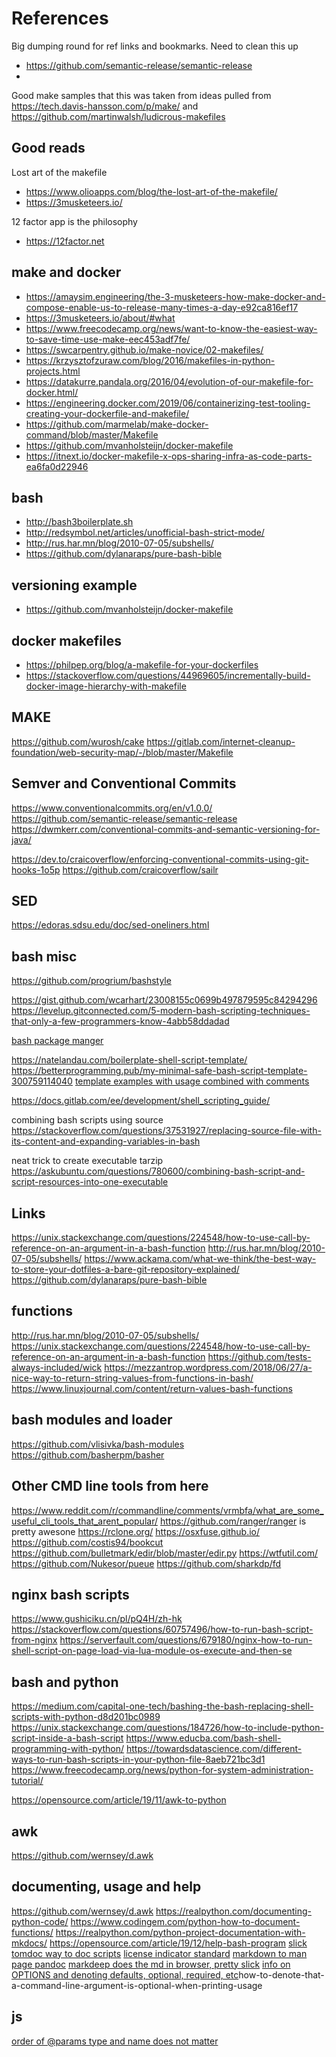 # References

Big dumping round for ref links and bookmarks. Need to clean this up

- https://github.com/semantic-release/semantic-release
- 

Good make samples that this was taken from
ideas pulled from https://tech.davis-hansson.com/p/make/
and https://github.com/martinwalsh/ludicrous-makefiles	

## Good reads

Lost art of the makefile

- https://www.olioapps.com/blog/the-lost-art-of-the-makefile/
- https://3musketeers.io/

12 factor app is the philosophy

- https://12factor.net

## make and docker
- https://amaysim.engineering/the-3-musketeers-how-make-docker-and-compose-enable-us-to-release-many-times-a-day-e92ca816ef17
- https://3musketeers.io/about/#what
- https://www.freecodecamp.org/news/want-to-know-the-easiest-way-to-save-time-use-make-eec453adf7fe/
- https://swcarpentry.github.io/make-novice/02-makefiles/
- https://krzysztofzuraw.com/blog/2016/makefiles-in-python-projects.html
- https://datakurre.pandala.org/2016/04/evolution-of-our-makefile-for-docker.html/
- https://engineering.docker.com/2019/06/containerizing-test-tooling-creating-your-dockerfile-and-makefile/
- https://github.com/marmelab/make-docker-command/blob/master/Makefile
- https://github.com/mvanholsteijn/docker-makefile
- https://itnext.io/docker-makefile-x-ops-sharing-infra-as-code-parts-ea6fa0d22946

## bash

- http://bash3boilerplate.sh
- http://redsymbol.net/articles/unofficial-bash-strict-mode/
- http://rus.har.mn/blog/2010-07-05/subshells/
- https://github.com/dylanaraps/pure-bash-bible

## versioning example

- https://github.com/mvanholsteijn/docker-makefile

## docker makefiles
- https://philpep.org/blog/a-makefile-for-your-dockerfiles
- https://stackoverflow.com/questions/44969605/incrementally-build-docker-image-hierarchy-with-makefile

## MAKE

https://github.com/wurosh/cake
https://gitlab.com/internet-cleanup-foundation/web-security-map/-/blob/master/Makefile

## Semver and Conventional Commits
https://www.conventionalcommits.org/en/v1.0.0/
https://github.com/semantic-release/semantic-release
https://dwmkerr.com/conventional-commits-and-semantic-versioning-for-java/

https://dev.to/craicoverflow/enforcing-conventional-commits-using-git-hooks-1o5p
https://github.com/craicoverflow/sailr

## SED
https://edoras.sdsu.edu/doc/sed-oneliners.html

## bash misc

https://github.com/progrium/bashstyle

https://gist.github.com/wcarhart/23008155c0699b497879595c84294296
https://levelup.gitconnected.com/5-modern-bash-scripting-techniques-that-only-a-few-programmers-know-4abb58ddadad

[bash package manger](https://github.com/hyperupcall/basalt)

https://natelandau.com/boilerplate-shell-script-template/
https://betterprogramming.pub/my-minimal-safe-bash-script-template-300759114040
[template examples with usage combined with comments](https://stackoverflow.com/a/7755563/6500859)

https://docs.gitlab.com/ee/development/shell_scripting_guide/

combining bash scripts using source
https://stackoverflow.com/questions/37531927/replacing-source-file-with-its-content-and-expanding-variables-in-bash

neat trick to create executable tarzip
https://askubuntu.com/questions/780600/combining-bash-script-and-script-resources-into-one-executable

## Links
https://unix.stackexchange.com/questions/224548/how-to-use-call-by-reference-on-an-argument-in-a-bash-function
http://rus.har.mn/blog/2010-07-05/subshells/
https://www.ackama.com/what-we-think/the-best-way-to-store-your-dotfiles-a-bare-git-repository-explained/
https://github.com/dylanaraps/pure-bash-bible

## functions
http://rus.har.mn/blog/2010-07-05/subshells/
https://unix.stackexchange.com/questions/224548/how-to-use-call-by-reference-on-an-argument-in-a-bash-function
https://github.com/tests-always-included/wick
https://mezzantrop.wordpress.com/2018/06/27/a-nice-way-to-return-string-values-from-functions-in-bash/
https://www.linuxjournal.com/content/return-values-bash-functions

## bash modules and loader
https://github.com/vlisivka/bash-modules
https://github.com/basherpm/basher

## Other CMD line tools from here
https://www.reddit.com/r/commandline/comments/vrmbfa/what_are_some_useful_cli_tools_that_arent_popular/
https://github.com/ranger/ranger is pretty awesone
https://rclone.org/
https://osxfuse.github.io/
https://github.com/costis94/bookcut
https://github.com/bulletmark/edir/blob/master/edir.py
https://wtfutil.com/
https://github.com/Nukesor/pueue
https://github.com/sharkdp/fd


## nginx bash scripts
https://www.gushiciku.cn/pl/pQ4H/zh-hk
https://stackoverflow.com/questions/60757496/how-to-run-bash-script-from-nginx
https://serverfault.com/questions/679180/nginx-how-to-run-shell-script-on-page-load-via-lua-module-os-execute-and-then-se

## bash and python
https://medium.com/capital-one-tech/bashing-the-bash-replacing-shell-scripts-with-python-d8d201bc0989
https://unix.stackexchange.com/questions/184726/how-to-include-python-script-inside-a-bash-script
https://www.educba.com/bash-shell-programming-with-python/
https://towardsdatascience.com/different-ways-to-run-bash-scripts-in-your-python-file-8aeb721bc3d1
https://www.freecodecamp.org/news/python-for-system-administration-tutorial/

https://opensource.com/article/19/11/awk-to-python

## awk
https://github.com/wernsey/d.awk

## documenting, usage and help
https://github.com/wernsey/d.awk
https://realpython.com/documenting-python-code/
https://www.codingem.com/python-how-to-document-functions/
https://realpython.com/python-project-documentation-with-mkdocs/
https://opensource.com/article/19/12/help-bash-program
[slick tomdoc way to doc scripts](https://github.com/tests-always-included/tomdoc.sh)
[license indicator standard](https://spdx.dev/ids/)
[markdown to man page pandoc](https://unix.stackexchange.com/questions/6891/how-can-i-add-man-page-entries-for-my-own-power-tools)
[markdeep does the md in browser, pretty slick](https://casual-effects.com/markdeep/)
[info on OPTIONS and denoting defaults, optional, required, etc](https://stackoverflow.com/questions/21503865/)how-to-denote-that-a-command-line-argument-is-optional-when-printing-usage
## js
[order of @params type and name does not matter ](https://github.com/jsdoc/jsdoc/issues/1664)
